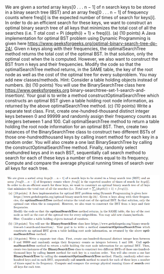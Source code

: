 We are given a sorted array keys[0 . . . n − 1] of n search keys to be stored in a binay search tree (BST) and an array freq[0 . . . n − 1] of frequency counts where freq[i] is the expected number of times of search for keys[i]. In order to do an efficient search for these keys, we want to construct an optimal binary search tree of all keys that minimizes the total cost of all the searches (i.e. T otal cost = Pi (depth(i) + 1) × freq(i)).
(a) (10 points) A Java implementation for optimal BST problem using Dynamic Programming is given here https://www.geeksforgeeks.org/optimal-binary-search-tree-dp-24/. Given n keys along with their frequencies, the optimalSearchTree method returns the total cost of the optimal BST. In that solution, only the optimal cost when the is computed. However, we also want to construct the BST from n keys and their frequencies. Modify the code so that the optimalSearchTree method returns, in the SAME table, the key of the root node as well as the cost of the optimal tree for every subproblem. You may add new classes/methods. Hint: Consider a table holding objects instead of numbers.
(b) (10 points) You will use the BinarySearchTree class here https://www.geeksforgeeks.org binary-searchtree-set-1-search-and-insertion/. Your goal is to write a method constructOptimalSearchTree which constructs an optimal BST given a table holding root node information, as returned by the above optimalSearchTree method.
(c) (10 points) Write a separate test class. First, create one-hundred-thousand distinct integer keys between 0 and 99999 and randomly assign their frequency counts as integers between 1 and 100. Call optimalSearchTree method to return a table holding the root node information for an optimal BST. Then, create two instances of the BinarySearchTree class to construct two different BSTs of those one-hundredthousand keys by calling insert method for each key in a random order. You will also create a one last  BinarySearchTree by calling the constructOptimalSearchTree method. Finally, randomly select onehundred keys and in each BST, sequentially call search method to search for each of these keys a number of times equal to its frequency. Compute and compare the average physical running times of search over all keys for each tree.

![Question](/OptimalBinarySearchTree/Question.png)